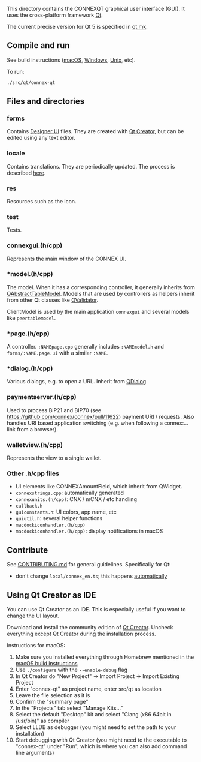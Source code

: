 This directory contains the CONNEXQT graphical user interface (GUI). It uses the cross-platform framework [Qt](https://www1.qt.io/developers/).

The current precise version for Qt 5 is specified in [qt.mk](/depends/packages/qt.mk).

## Compile and run

See build instructions ([macOS](/doc/build-osx.md), [Windows](/doc/build-windows.md), [Unix](/doc/build-unix.md), etc).

To run:

```sh
./src/qt/connex-qt
```

## Files and directories

### forms

Contains [Designer UI](https://doc.qt.io/qt-5.9/designer-using-a-ui-file.html) files. They are created with [Qt Creator](#using-qt-creator-as-ide), but can be edited using any text editor.

### locale

Contains translations. They are periodically updated. The process is described [here](/doc/translation_process.md).

### res

Resources such as the icon.

### test

Tests.

### connexgui.(h/cpp)

Represents the main window of the CONNEX UI.

### \*model.(h/cpp)

The model. When it has a corresponding controller, it generally inherits from  [QAbstractTableModel](https://doc.qt.io/qt-5/qabstracttablemodel.html). Models that are used by controllers as helpers inherit from other Qt classes like [QValidator](https://doc.qt.io/qt-5/qvalidator.html).

ClientModel is used by the main application `connexgui` and several models like `peertablemodel`.

### \*page.(h/cpp)

A controller. `:NAMEpage.cpp` generally includes `:NAMEmodel.h` and `forms/:NAME.page.ui` with a similar `:NAME`.

### \*dialog.(h/cpp)

Various dialogs, e.g. to open a URL. Inherit from [QDialog](https://doc.qt.io/qt-5/qdialog.html).

### paymentserver.(h/cpp)

Used to process BIP21 and BIP70 (see https://github.com/connex/connex/pull/11622) payment URI / requests. Also handles URI based application switching (e.g. when following a connex:... link from a browser).

### walletview.(h/cpp)

Represents the view to a single wallet.

### Other .h/cpp files

* UI elements like CONNEXAmountField, which inherit from QWidget.
* `connexstrings.cpp`: automatically generated
* `connexunits.(h/cpp)`: CNX / mCNX / etc handling
* `callback.h`
* `guiconstants.h`: UI colors, app name, etc
* `guiutil.h`: several helper functions
* `macdockiconhandler.(h/cpp)`
* `macdockiconhandler.(h/cpp)`: display notifications in macOS

## Contribute

See [CONTRIBUTING.md](/CONTRIBUTING.md) for general guidelines. Specifically for Qt:

* don't change `local/connex_en.ts`; this happens [automatically](/doc/translation_process.md#writing-code-with-translations)

## Using Qt Creator as IDE

You can use Qt Creator as an IDE. This is especially useful if you want to change
the UI layout.

Download and install the community edition of [Qt Creator](https://www.qt.io/download/).
Uncheck everything except Qt Creator during the installation process.

Instructions for macOS:

1. Make sure you installed everything through Homebrew mentioned in the [macOS build instructions](/doc/build-osx.md)
2. Use `./configure` with the `--enable-debug` flag
3. In Qt Creator do "New Project" -> Import Project -> Import Existing Project
4. Enter "connex-qt" as project name, enter src/qt as location
5. Leave the file selection as it is
6. Confirm the "summary page"
7. In the "Projects" tab select "Manage Kits..."
8. Select the default "Desktop" kit and select "Clang (x86 64bit in /usr/bin)" as compiler
9. Select LLDB as debugger (you might need to set the path to your installation)
10. Start debugging with Qt Creator (you might need to the executable to "connex-qt" under "Run", which is where you can also add command line arguments)
